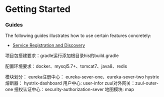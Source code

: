 # Getting Started

### Guides
The following guides illustrates how to use certain features concretely:

* [Service Registration and Discovery](https://spring.io/guides/gs/service-registration-and-discovery/)

项目包搭建要求：gradle运行添加根目录his的build.gradle

配置环境要求：docker、mysql5.7+、tomcat7、java8、redis


模块划分：
   eureka注册中心： eureka-sever-one、eureka-sever-two
   hystrix熔断器： hystrix-dashboard
   用户中心: user-infor
   zuul对外网关：zuul-outer-one
   授权认证中心：security-authorization-sever
   地图模块: map